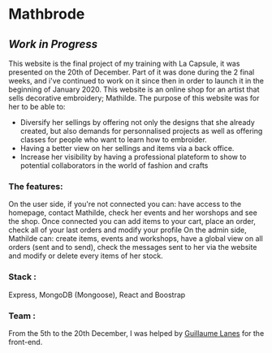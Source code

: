 # Mathbrode

## _Work in Progress_

This website is the final project of my training with La Capsule, it was presented on the 20th of December. Part of it was done during the 2 final weeks, and i've continued to work on it since then in order to launch it in the beginning of January 2020. 
This website is an online shop for an artist that sells decorative embroidery; Mathilde. The purpose of this website was for her to be able to:
  - Diversify her sellings by offering not only the designs that she already created, but also demands for personnalised projects as well as offering classes for people who want to learn how to embroider.
  - Having a better view on her sellings and items via a back office.
  - Increase her visibility by having a professional plateform to show to potential collaborators in the world of fashion and crafts
  
### The features:
On the user side, if you're not connected you can: have access to the homepage, contact Mathilde, check her events and her worshops and see the shop. Once connected you can add items to your cart, place an order, check all of your last orders and modify your profile
On the admin side, Mathilde can: create items, events and workshops, have a global view on all orders (sent and to send), check the messages sent to her via the website and modify or delete every items of her stock.


### Stack :
Express, MongoDB (Mongoose), React and Boostrap 


### Team :

From the 5th to the 20th December, I was helped by [Guillaume Lanes](https://github.com/G-Lanes/) for the front-end.
